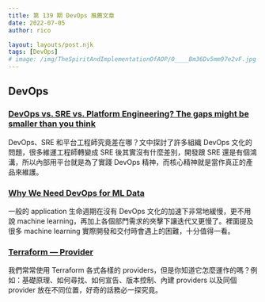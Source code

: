 ```yaml
---
title: 第 139 期 DevOps 推薦文章
date: 2022-07-05
author: rico

layout: layouts/post.njk
tags: [DevOps]
# image: /img/TheSpiritAndImplementationOfAOP/0____Bm36Dv5mm97e2vF.jpg
---
```


## DevOps

<!-- summary -->
### [DevOps vs. SRE vs. Platform Engineering? The gaps might be smaller than you think](https://www.cncf.io/blog/2022/07/01/devops-vs-sre-vs-platform-engineering-the-gaps-might-be-smaller-than-you-think/)

DevOps、SRE 和平台工程師究竟差在哪？文中探討了許多組織 DevOps 文化的問題，很多維運工程師轉變成 SRE 後其實沒有什麼差別，開發跟 SRE 還是有個鴻溝，所以內部用平台就是為了實踐 DevOps 精神，而核心精神就是當作真正的產品來維護。<!-- summary -->

### [Why We Need DevOps for ML Data](https://www.tecton.ai/blog/devops-ml-data/)

一般的 application 生命週期在沒有 DevOps 文化的加速下非常地緩慢，更不用說 machine learning，再加上各個部門需求的夾擊下讓迭代又更慢了。裡面提及很多 machine learning 實際開發和交付時會遇上的困難，十分值得一看。

### [Terraform — Provider](https://blog.devgenius.io/terraform-provider-aa57ade59eec)

我們常常使用 Terraform 各式各樣的 providers，但是你知道它怎麼運作的嗎？例如：基礎原理、如何尋找、如何宣告、版本控制、內建 providers 以及同個 provider 放在不同位置，好奇的話務必一探究竟。
